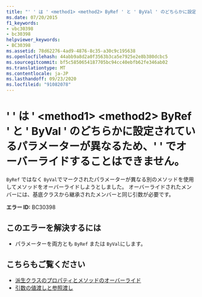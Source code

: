```yaml
---
title: "' ' は ' <method1> <method2> ByRef ' と ' ByVal ' のどちらかに設定されているパラメーターが異なるため、' ' でオーバーライドすることはできません。"
ms.date: 07/20/2015
f1_keywords:
- vbc30398
- bc30398
helpviewer_keywords:
- BC30398
ms.assetid: 78d62276-4ad9-4876-8c35-a30c9c195638
ms.openlocfilehash: 44abb9a8d2a0f3563b3ca5e7925e2e8b380dcbc5
ms.sourcegitcommit: bf5c5850654187705bc94cc40ebfb62fe346ab02
ms.translationtype: MT
ms.contentlocale: ja-JP
ms.lasthandoff: 09/23/2020
ms.locfileid: "91082078"
---
```

# <a name="method1-cannot-override-method2-because-they-differ-by-a-parameter-that-is-marked-as-byref-versus-byval"></a>' ' は ' \<method1> \<method2> ByRef ' と ' ByVal ' のどちらかに設定されているパラメーターが異なるため、' ' でオーバーライドすることはできません。

`ByRef` ではなく `ByVal`でマークされたパラメーターが異なる別のメソッドを使用してメソッドをオーバーライドしようとしました。 オーバーライドされたメンバーには、基底クラスから継承されたメンバーと同じ引数が必要です。  
  
 **エラー ID:** BC30398  
  
## <a name="to-correct-this-error"></a>このエラーを解決するには  
  
- パラメーターを両方とも `ByRef` または `ByVal`にします。  
  
## <a name="see-also"></a>こちらもご覧ください

- [派生クラスのプロパティとメソッドのオーバーライド](../programming-guide/language-features/objects-and-classes/inheritance-basics.md#overriding-properties-and-methods-in-derived-classes)
- [引数の値渡しと参照渡し](../programming-guide/language-features/procedures/passing-arguments-by-value-and-by-reference.md)

